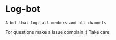 # Log-bot
```
A bot that logs all members and all channels
```
For questions make a Issue complain ;) 
Take care.
